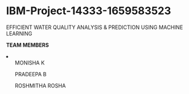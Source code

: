 # IBM-Project-14333-1659583523
EFFICIENT WATER QUALITY ANALYSIS & PREDICTION USING MACHINE LEARNING

<b>TEAM MEMBERS
</b>
<li>
  <ul> MONISHA K </ul>
  <ul> PRADEEPA B</ul>
  <ul>ROSHMITHA ROSHA</ul>
  <ul></ul>
  
  </li>



